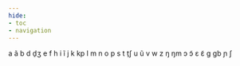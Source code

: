```yaml
---
hide:
- toc
- navigation
---
```

a
ã
b
d
d̠ʒ
e
f
h
i
ĩ
j
k
kp
l
m
n
o
p
s
t
t̠ʃ
u
ũ
v
w
z
ŋ
ŋm
ɔ
ɔ̃
ɛ
ɛ̃
ɡ
ɡb
ɲ
ʃ
